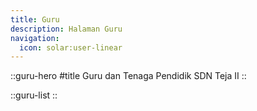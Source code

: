 ```yaml
---
title: Guru
description: Halaman Guru
navigation:
  icon: solar:user-linear
---
```


::guru-hero
#title
Guru dan Tenaga Pendidik SDN Teja II
::

::guru-list
::
